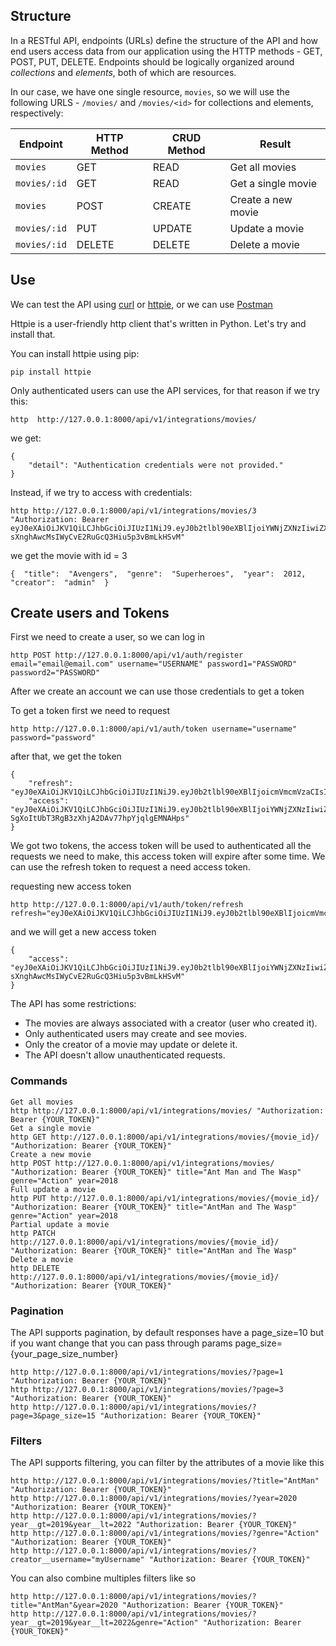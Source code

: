 ## Structure

In a RESTful API, endpoints (URLs) define the structure of the API and how end users access data from our application using the HTTP methods - GET, POST, PUT, DELETE. Endpoints should be logically organized around _collections_ and _elements_, both of which are resources.

In our case, we have one single resource, `movies`, so we will use the following URLS - `/movies/` and `/movies/<id>` for collections and elements, respectively:

| Endpoint     | HTTP Method | CRUD Method | Result             |
| ------------ | ----------- | ----------- | ------------------ |
| `movies`     | GET         | READ        | Get all movies     |
| `movies/:id` | GET         | READ        | Get a single movie |
| `movies`     | POST        | CREATE      | Create a new movie |
| `movies/:id` | PUT         | UPDATE      | Update a movie     |
| `movies/:id` | DELETE      | DELETE      | Delete a movie     |

## Use

We can test the API using [curl](https://curl.haxx.se/) or [httpie](https://github.com/jakubroztocil/httpie#installation), or we can use [Postman](https://www.postman.com/)

Httpie is a user-friendly http client that's written in Python. Let's try and install that.

You can install httpie using pip:

```
pip install httpie
```

Only authenticated users can use the API services, for that reason if we try this:

```
http  http://127.0.0.1:8000/api/v1/integrations/movies/
```

we get:

```
{
    "detail": "Authentication credentials were not provided."
}
```

Instead, if we try to access with credentials:

```
http http://127.0.0.1:8000/api/v1/integrations/movies/3 "Authorization: Bearer eyJ0eXAiOiJKV1QiLCJhbGciOiJIUzI1NiJ9.eyJ0b2tlbl90eXBlIjoiYWNjZXNzIiwiZXhwIjoxNjE2MjA4Mjk1LCJqdGkiOiI4NGNhZmMzMmFiZDA0MDQ2YjZhMzFhZjJjMmRiNjUyYyIsInVzZXJfaWQiOjJ9.NJrs-sXnghAwcMsIWyCvE2RuGcQ3Hiu5p3vBmLkHSvM"
```

we get the movie with id = 3

```
{  "title":  "Avengers",  "genre":  "Superheroes",  "year":  2012,  "creator":  "admin"  }
```

## Create users and Tokens

First we need to create a user, so we can log in

```
http POST http://127.0.0.1:8000/api/v1/auth/register email="email@email.com" username="USERNAME" password1="PASSWORD" password2="PASSWORD"
```

After we create an account we can use those credentials to get a token

To get a token first we need to request

```
http http://127.0.0.1:8000/api/v1/auth/token username="username" password="password"
```

after that, we get the token

```
{
    "refresh": "eyJ0eXAiOiJKV1QiLCJhbGciOiJIUzI1NiJ9.eyJ0b2tlbl90eXBlIjoicmVmcmVzaCIsImV4cCI6MTYxNjI5MjMyMSwianRpIjoiNGNkODA3YTlkMmMxNDA2NWFhMzNhYzMxOTgyMzhkZTgiLCJ1c2VyX2lkIjozfQ.hP1wPOPvaPo2DYTC9M1AuOSogdRL_mGP30CHsbpf4zA",
    "access": "eyJ0eXAiOiJKV1QiLCJhbGciOiJIUzI1NiJ9.eyJ0b2tlbl90eXBlIjoiYWNjZXNzIiwiZXhwIjoxNjE2MjA2MjIxLCJqdGkiOiJjNTNlNThmYjE4N2Q0YWY2YTE5MGNiMzhlNjU5ZmI0NSIsInVzZXJfaWQiOjN9.Csz-SgXoItUbT3RgB3zXhjA2DAv77hpYjqlgEMNAHps"
}
```

We got two tokens, the access token will be used to authenticated all the requests we need to make, this access token will expire after some time.
We can use the refresh token to request a need access token.

requesting new access token

```
http http://127.0.0.1:8000/api/v1/auth/token/refresh refresh="eyJ0eXAiOiJKV1QiLCJhbGciOiJIUzI1NiJ9.eyJ0b2tlbl90eXBlIjoicmVmcmVzaCIsImV4cCI6MTYxNjI5MjMyMSwianRpIjoiNGNkODA3YTlkMmMxNDA2NWFhMzNhYzMxOTgyMzhkZTgiLCJ1c2VyX2lkIjozfQ.hP1wPOPvaPo2DYTC9M1AuOSogdRL_mGP30CHsbpf4zA"
```

and we will get a new access token

```
{
    "access": "eyJ0eXAiOiJKV1QiLCJhbGciOiJIUzI1NiJ9.eyJ0b2tlbl90eXBlIjoiYWNjZXNzIiwiZXhwIjoxNjE2MjA4Mjk1LCJqdGkiOiI4NGNhZmMzMmFiZDA0MDQ2YjZhMzFhZjJjMmRiNjUyYyIsInVzZXJfaWQiOjJ9.NJrs-sXnghAwcMsIWyCvE2RuGcQ3Hiu5p3vBmLkHSvM"
}
```

The API has some restrictions:

- The movies are always associated with a creator (user who created it).
- Only authenticated users may create and see movies.
- Only the creator of a movie may update or delete it.
- The API doesn't allow unauthenticated requests.

### Commands

```
Get all movies
http http://127.0.0.1:8000/api/v1/integrations/movies/ "Authorization: Bearer {YOUR_TOKEN}"
Get a single movie
http GET http://127.0.0.1:8000/api/v1/integrations/movies/{movie_id}/ "Authorization: Bearer {YOUR_TOKEN}"
Create a new movie
http POST http://127.0.0.1:8000/api/v1/integrations/movies/ "Authorization: Bearer {YOUR_TOKEN}" title="Ant Man and The Wasp" genre="Action" year=2018
Full update a movie
http PUT http://127.0.0.1:8000/api/v1/integrations/movies/{movie_id}/ "Authorization: Bearer {YOUR_TOKEN}" title="AntMan and The Wasp" genre="Action" year=2018
Partial update a movie
http PATCH http://127.0.0.1:8000/api/v1/integrations/movies/{movie_id}/ "Authorization: Bearer {YOUR_TOKEN}" title="AntMan and The Wasp"
Delete a movie
http DELETE http://127.0.0.1:8000/api/v1/integrations/movies/{movie_id}/ "Authorization: Bearer {YOUR_TOKEN}"
```

### Pagination

The API supports pagination, by default responses have a page_size=10 but if you want change that you can pass through params page_size={your_page_size_number}

```
http http://127.0.0.1:8000/api/v1/integrations/movies/?page=1 "Authorization: Bearer {YOUR_TOKEN}"
http http://127.0.0.1:8000/api/v1/integrations/movies/?page=3 "Authorization: Bearer {YOUR_TOKEN}"
http http://127.0.0.1:8000/api/v1/integrations/movies/?page=3&page_size=15 "Authorization: Bearer {YOUR_TOKEN}"
```

### Filters

The API supports filtering, you can filter by the attributes of a movie like this

```
http http://127.0.0.1:8000/api/v1/integrations/movies/?title="AntMan" "Authorization: Bearer {YOUR_TOKEN}"
http http://127.0.0.1:8000/api/v1/integrations/movies/?year=2020 "Authorization: Bearer {YOUR_TOKEN}"
http http://127.0.0.1:8000/api/v1/integrations/movies/?year__gt=2019&year__lt=2022 "Authorization: Bearer {YOUR_TOKEN}"
http http://127.0.0.1:8000/api/v1/integrations/movies/?genre="Action" "Authorization: Bearer {YOUR_TOKEN}"
http http://127.0.0.1:8000/api/v1/integrations/movies/?creator__username="myUsername" "Authorization: Bearer {YOUR_TOKEN}"
```

You can also combine multiples filters like so

```
http http://127.0.0.1:8000/api/v1/integrations/movies/?title="AntMan"&year=2020 "Authorization: Bearer {YOUR_TOKEN}"
http http://127.0.0.1:8000/api/v1/integrations/movies/?year__gt=2019&year__lt=2022&genre="Action" "Authorization: Bearer {YOUR_TOKEN}"
```
